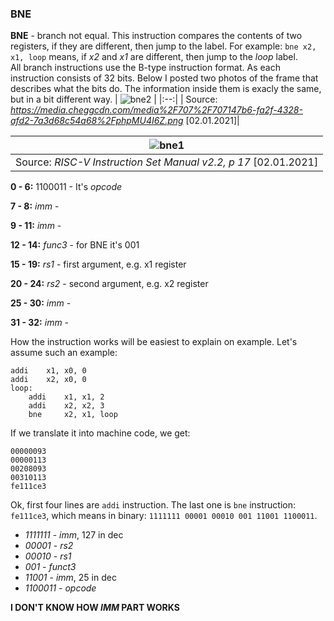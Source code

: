 ### BNE
**BNE** - branch not equal. This instruction compares the contents of two registers, if they are different, then jump to the label. For example: `bne x2, x1, loop` means, if *x2* and *x1* are different, then jump to the *loop* label. <br/>
All branch instructions use the B-type instruction format. As each instruction consists of 32 bits. Below I posted two photos of the frame that describes what the bits do. The information inside them is exacly the same, but in a bit different way.
| ![bne2](https://user-images.githubusercontent.com/43972902/106637664-494f7f80-6583-11eb-8265-1af39b592d5d.png) |
|:--:|
| Source: *https://media.cheggcdn.com/media%2F707%2F707147b6-fa2f-4328-afd2-7a3d68c54a68%2FphpMU4I6Z.png* [02.01.2021]|

| ![bne1](https://user-images.githubusercontent.com/43972902/106637482-08f00180-6583-11eb-9af5-a13dfff56210.png) |
|:--:|
| Source: *RISC-V Instruction Set Manual v2.2, p 17*  [02.01.2021] |

**0 - 6:** 1100011 - It's *opcode*

**7 - 8:** *imm* - 

**9 - 11:** *imm* - 

**12 - 14:** *func3* - for BNE it's 001

**15 - 19:** *rs1* - first argument, e.g. x1 register

**20 - 24:** *rs2* - second argument, e.g. x2 register

**25 - 30:** *imm* - 

**31 - 32:** *imm* - 

How the instruction works will be easiest to explain on example. Let's assume such an example: 
``` assembly
addi	x1, x0, 0
addi	x2, x0, 0
loop:
	addi 	x1, x1, 2
	addi	x2, x2, 3
	bne		x2, x1, loop
```
If we translate it into machine code, we get: 
```
00000093
00000113
00208093
00310113
fe111ce3 
```
Ok, first four lines are `addi` instruction. The last one is `bne` instruction: `fe111ce3`, which means in binary: `1111111 00001 00010 001 11001 1100011`.
- *1111111* - *imm*, 127 in dec
- *00001* - *rs2*
- *00010* - *rs1*
- *001* - *funct3*
- *11001* - *imm*, 25 in dec
- *1100011* - *opcode*

**I DON'T KNOW HOW *IMM* PART WORKS**















